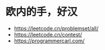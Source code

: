 # 欧内的手，好汉

- https://leetcode.cn/problemset/all/
- https://leetcode.cn/contest/
- https://programmercarl.com/